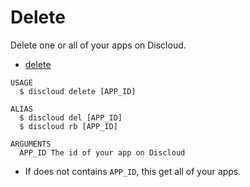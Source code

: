 # Delete

Delete one or all of your apps on Discloud.

* [delete](#delete)

```sh-session
USAGE
  $ discloud delete [APP_ID]

ALIAS
  $ discloud del [APP_ID]
  $ discloud rb [APP_ID]

ARGUMENTS
  APP_ID The id of your app on Discloud
```

* If does not contains `APP_ID`, this get all of your apps.
